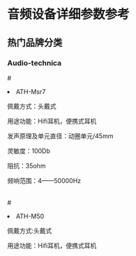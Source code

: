 <h1>音频设备详细参数参考</h1>

<h2>热门品牌分类</h2>

<h3>Audio-technica</h3>

#<li>ATH-Msr7</li>

<table>
<tr1>佩戴方式：头戴式</tr1>

<tr1>用途功能：Hifi耳机，便携式耳机</tr1>

<tr2>发声原理及单元直径：动圈单元/45mm</tr2>

<tr2>灵敏度：100Db</tr2>

<tr3>阻抗：35ohm</tr3>

<tr3>频响范围：4——50000Hz</tr3>
</table>

#<li>ATH-M50</li>

<table>

<tr1>佩戴方式:头戴式</tr1>

<tr1>用途功能：Hifi耳机，便携式耳机</tr1>
</table>
